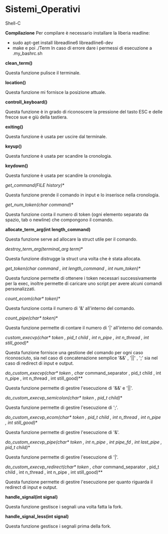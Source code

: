 # Sistemi_Operativi
Shell-C

**Compilazione**
Per compilare è necessario installare la liberia readline:
- sudo apt-get install libreadline6 libreadline6-dev
- make e poi ./Term
In caso di errore dare i permessi di esecuzione a .my_bashrc.sh

**clean_term()**

Questa funzione pulisce il terminale.

**location()**

Questa funzione mi fornisce la posizione attuale.

**controll_keyboard()**

Questa funzione è in grado di riconoscere la pressione del tasto ESC e delle frecce sue e giù della tastiera.

**exiting()**

Questa funzione è usata per uscire dal terminale.

**keyup()**

Questa funzione è usata per scandire la cronologia.

**keydown()**

Questa funzione è usata per scandire la cronologia.

**get_command(FILE* history)**

Questa funzione prende il comando in input e lo inserisce nella cronologia.

**get_num_token(char* command)**

Questa funzione conta il numero di token (ogni elemento separato da spazio, tab o newline) che compongono il comando.

**allocate_term_arg(int length_command)**

Questa funzione serve ad allocare la struct utile per il comando.

**destroy_term_arg(terminal_arg* term)**

Questa funzione distrugge la struct una volta che è stata allocata.

**get_token(char* command , int length_command , int num_token)**

Questa funzione permette di ottenere i token necessari successivamente per la exec, inoltre permette di caricare uno script per avere alcuni comandi personalizzati. 

**count_ecom(char\** token)**

Questa funzione conta il numero di '&' all'interno del comando.

**count_pipe(char\** token)**

Questa funzione permette di contare il numero di '|' all'interno del comando.

**custom_execvp(char\** token , pid_t child , int n_pipe , int n_thread , int still_good)**

Questa funzione fornisce una gestione del comando per ogni caso riconosciuto, sia nel caso di concatenazione semplice '&&' , '||' , ';' sia nel caso di redirect di input e output.

**do_custom_execvp(char\** token , char* command_separator , pid_t child , int n_pipe , int n_thread , int still_good)**

Questa funzione permette di gestire l'esecuzione di '&&' e '||'.

**do_custom_execvp_semicolon(char\** token , pid_t child)**

Questa funzione permette di gestire l'esecuzione di ';'.

**do_custom_execvp_ecom(char\** token , pid_t child , int n_thread , int n_pipe , int still_good)**

Questa funzione permette di gestire l'esecuzione di '&'.

**do_custom_execvp_pipe(char\** token , int n_pipe , int pipe_fd , int last_pipe , pid_t child)**

Questa funzione permette di gestire l'esecuzione di '|'.

**do_custom_execvp_redirect(char\** token , char* command_separator , pid_t child , int n_thread , int n_pipe , int still_good)**

Questa funzione permette di gestire l'esecuzione per quanto riguarda il redirect di input e output.

**handle_signal(int signal)**

Questa funzione gestisce i segnali una volta fatta la fork.

**handle_signal_less(int signal)**

Questa funzione gestisce i segnali prima della fork.
